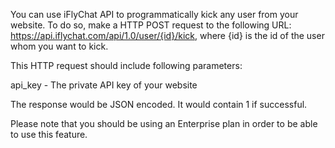 You can use iFlyChat API to programmatically kick any user from your website. To do so, make a HTTP POST request to the following URL: https://api.iflychat.com/api/1.0/user/{id}/kick, where {id} is the id of the user whom you want to kick.

 

This HTTP request should include following parameters:

 

api_key - The private API key of your website   
 

The response would be JSON encoded. It would contain 1 if successful.

Please note that you should be using an Enterprise plan in order to be able to use this feature.
